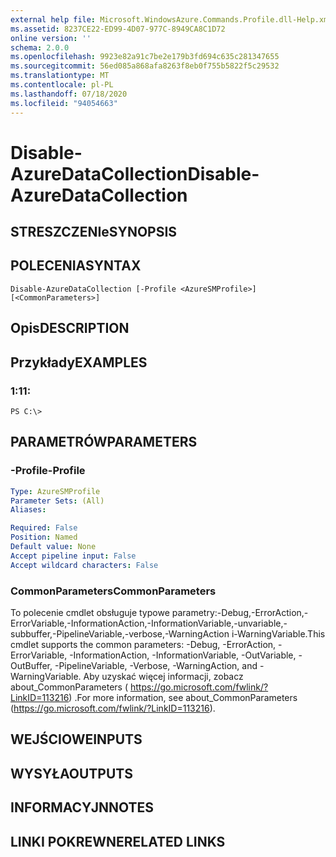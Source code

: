 ```yaml
---
external help file: Microsoft.WindowsAzure.Commands.Profile.dll-Help.xml
ms.assetid: 8237CE22-ED99-4D07-977C-8949CA8C1D72
online version: ''
schema: 2.0.0
ms.openlocfilehash: 9923e82a91c7be2e179b3fd694c635c281347655
ms.sourcegitcommit: 56ed085a868afa8263f8eb0f755b5822f5c29532
ms.translationtype: MT
ms.contentlocale: pl-PL
ms.lasthandoff: 07/18/2020
ms.locfileid: "94054663"
---
```

# <span data-ttu-id="44772-101">Disable-AzureDataCollection</span><span class="sxs-lookup"><span data-stu-id="44772-101">Disable-AzureDataCollection</span></span>

## <span data-ttu-id="44772-102">STRESZCZENIe</span><span class="sxs-lookup"><span data-stu-id="44772-102">SYNOPSIS</span></span>

## <span data-ttu-id="44772-103">POLECENIA</span><span class="sxs-lookup"><span data-stu-id="44772-103">SYNTAX</span></span>

```
Disable-AzureDataCollection [-Profile <AzureSMProfile>] [<CommonParameters>]
```

## <span data-ttu-id="44772-104">Opis</span><span class="sxs-lookup"><span data-stu-id="44772-104">DESCRIPTION</span></span>

## <span data-ttu-id="44772-105">Przykłady</span><span class="sxs-lookup"><span data-stu-id="44772-105">EXAMPLES</span></span>

### <span data-ttu-id="44772-106">1:1</span><span class="sxs-lookup"><span data-stu-id="44772-106">1:</span></span>
```
PS C:\>
```

## <span data-ttu-id="44772-107">PARAMETRÓW</span><span class="sxs-lookup"><span data-stu-id="44772-107">PARAMETERS</span></span>

### <span data-ttu-id="44772-108">-Profile</span><span class="sxs-lookup"><span data-stu-id="44772-108">-Profile</span></span>
```yaml
Type: AzureSMProfile
Parameter Sets: (All)
Aliases: 

Required: False
Position: Named
Default value: None
Accept pipeline input: False
Accept wildcard characters: False
```

### <span data-ttu-id="44772-109">CommonParameters</span><span class="sxs-lookup"><span data-stu-id="44772-109">CommonParameters</span></span>
<span data-ttu-id="44772-110">To polecenie cmdlet obsługuje typowe parametry:-Debug,-ErrorAction,-ErrorVariable,-InformationAction,-InformationVariable,-unvariable,-subbuffer,-PipelineVariable,-verbose,-WarningAction i-WarningVariable.</span><span class="sxs-lookup"><span data-stu-id="44772-110">This cmdlet supports the common parameters: -Debug, -ErrorAction, -ErrorVariable, -InformationAction, -InformationVariable, -OutVariable, -OutBuffer, -PipelineVariable, -Verbose, -WarningAction, and -WarningVariable.</span></span> <span data-ttu-id="44772-111">Aby uzyskać więcej informacji, zobacz about_CommonParameters ( https://go.microsoft.com/fwlink/?LinkID=113216) .</span><span class="sxs-lookup"><span data-stu-id="44772-111">For more information, see about_CommonParameters (https://go.microsoft.com/fwlink/?LinkID=113216).</span></span>

## <span data-ttu-id="44772-112">WEJŚCIOWE</span><span class="sxs-lookup"><span data-stu-id="44772-112">INPUTS</span></span>

## <span data-ttu-id="44772-113">WYSYŁA</span><span class="sxs-lookup"><span data-stu-id="44772-113">OUTPUTS</span></span>

## <span data-ttu-id="44772-114">INFORMACYJN</span><span class="sxs-lookup"><span data-stu-id="44772-114">NOTES</span></span>

## <span data-ttu-id="44772-115">LINKI POKREWNE</span><span class="sxs-lookup"><span data-stu-id="44772-115">RELATED LINKS</span></span>

